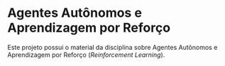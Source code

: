 # Agentes Autônomos e Aprendizagem por Reforço

Este projeto possui o material da disciplina sobre Agentes Autônomos e 
Aprendizagem por Reforço (*Reinforcement Learning*).
